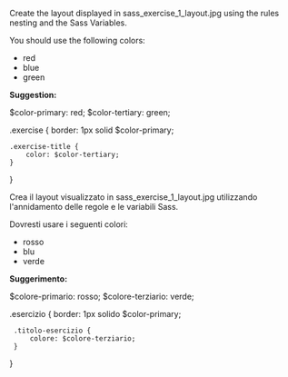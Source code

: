 
Create the layout displayed in sass_exercise_1_layout.jpg using the rules nesting and the Sass Variables.

You should use the following colors:
* red 
* blue
* green

**Suggestion:**

$color-primary: red;
$color-tertiary: green;

.exercise {
border: 1px solid $color-primary;

    .exercise-title {
        color: $color-tertiary;
    }
}




Crea il layout visualizzato in sass_exercise_1_layout.jpg utilizzando l'annidamento delle regole e le variabili Sass.

Dovresti usare i seguenti colori:
* rosso
* blu
* verde

**Suggerimento:**

$colore-primario: rosso;
$colore-terziario: verde;

.esercizio {
border: 1px solido $color-primary;

     .titolo-esercizio {
         colore: $colore-terziario;
     }
}
